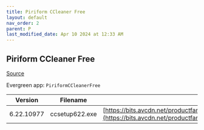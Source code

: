 ```yaml
---
title: Piriform CCleaner Free
layout: default
nav_order: 2
parent: P
last_modified_date: Apr 10 2024 at 12:33 AM
---
```


## Piriform CCleaner Free

[Source](https://www.ccleaner.com/ccleaner)

Evergreen app: `PiriformCCleanerFree`

| Version    | Filename       | URI                                                                                                                                                                                                                                  |
| ---------- | -------------- | ------------------------------------------------------------------------------------------------------------------------------------------------------------------------------------------------------------------------------------ |
| 6.22.10977 | ccsetup622.exe | [https://bits.avcdn.net/productfamily_CCLEANER/insttype_FREE/platform_WIN_PIR/installertype_ONLINE/build_RELEASE/](https://bits.avcdn.net/productfamily_CCLEANER/insttype_FREE/platform_WIN_PIR/installertype_ONLINE/build_RELEASE/) |
